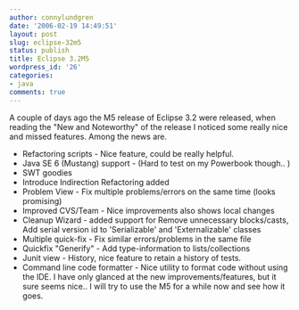 ```yaml
---
author: connylundgren
date: '2006-02-19 14:49:51'
layout: post
slug: eclipse-32m5
status: publish
title: Eclipse 3.2M5
wordpress_id: '26'
categories:
- java
comments: true
---
```


A couple of days ago the M5 release of Eclipse 3.2 were released, when reading
the "New and Noteworthy" of the release I noticed some really nice and missed
features. Among the news are.

  * Refactoring scripts - Nice feature, could be really helpful. 
  * Java SE 6 (Mustang) support - (Hard to test on my Powerbook though.. ) 
  * SWT goodies 
  * Introduce Indirection Refactoring added 
  * Problem View - Fix multiple problems/errors on the same time (looks promising) 
  * Improved CVS/Team - Nice improvements also shows local changes 
  * Cleanup Wizard - added support for Remove unnecessary blocks/casts, Add serial version id to 'Serializable' and 'Externalizable' classes 
  * Multiple quick-fix - Fix similar errors/problems in the same file 
  * Quickfix "Generify" - Add type-information to lists/collections 
  * Junit view - History, nice feature to retain a history of tests. 
  * Command line code formatter - Nice utility to format code without using the IDE. I have only glanced at the new improvements/features, but it sure seems nice.. I will try to use the M5 for a while now and see how it goes.


